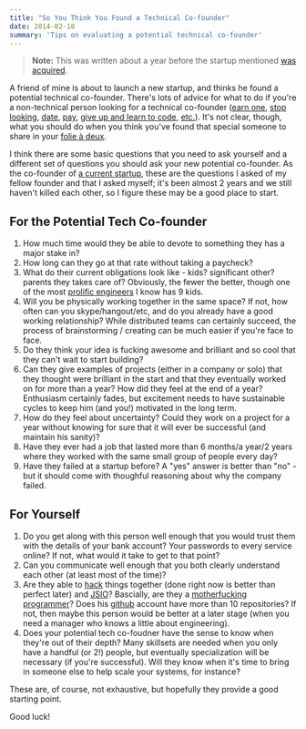 ```yaml
---
title: "So You Think You Found a Technical Co-founder"
date: 2014-02-18
summary: 'Tips on evaluating a potential technical co-founder'
---
```


> **Note:** This was written about a year before the startup mentioned [was acquired](https://www.ft.com/content/fa3f68a0-d957-11e4-a8f1-00144feab7de).

A friend of mine is about to launch a new startup, and thinks he found a potential technical co-founder.  There's lots of advice for what to do if you're a non-technical person looking for a technical co-founder ([earn one](http://humbledmba.com/please-please-please-stop-asking-how-to-find), [stop looking](http://techcrunch.com/2012/04/15/stop-looking-for-a-technical-co-founder/), [date](http://founderdating.com/), [pay](http://www.cofounderslab.com/), [give up and learn to code](https://medium.com/startups-stuff/e4811a665284), [etc.](http://www.forbes.com/sites/stellafayman/2013/02/22/how-to-find-a-technical-cofounder/)).  It's not clear, though, what you should do when you think you've found that special someone to share in your [folie à deux](http://en.wikipedia.org/wiki/Folie_%C3%A0_deux).

I think there are some basic questions that you need to ask yourself and a different set of questions you should ask your new potential co-founder.  As the co-founder of [a current startup](http://opbandit.com), these are the questions I asked of my fellow founder and that I asked myself; it's been almost 2 years and we still haven't killed each other, so I figure these may be a good place to start.

## For the Potential Tech Co-founder
1. How much time would they be able to devote to something they has a major stake in?
1. How long can they go at that rate without taking a paycheck?
1. What do their current obligations look like - kids? significant other? parents they takes care of?  Obviously, the fewer the better, though one of the most [prolific engineers](http://thomasleecopeland.com/) I know has 9 kids.
1. Will you be physically working together in the same space?  If not, how often can you skype/hangout/etc, and do you already have a good working relationship?  While distributed teams can certainly succeed, the process of brainstorming / creating can be much easier if you're face to face.
1. Do they think your idea is fucking awesome and brilliant and so cool that they can't wait to start building?
1. Can they give examples of projects (either in a company or solo) that they thought were brilliant in the start and that they eventually worked on for more than a year?  How did they feel at the end of a year?  Enthusiasm certainly fades, but excitement needs to have sustainable cycles to keep him (and you!) motivated in the long term.
1. How do they feel about uncertainty?  Could they work on a project for a year without knowing for sure that it will ever be successful (and maintain his sanity)?
1. Have they ever had a job that lasted more than 6 months/a year/2 years where they worked with the same small group of people every day?
1. Have they failed at a startup before?  A "yes" answer is better than "no" - but it should come with thoughful reasoning about why the company failed.

## For Yourself
1. Do you get along with this person well enough that you would trust them with the details of your bank account?  Your passwords to every service online?  If not, what would it take to get to that point?
1. Can you communicate well enough that you both clearly understand each other (at least most of the time)?
1. Are they able to [hack](http://en.wikipedia.org/wiki/Hacker_%28programmer_subculture%29) things together (done right now is better than perfect later) and [JSIO](http://vator.tv/news/2012-11-15-what-does-jsio-stand-for-aaron-batalion-will-tell-you)?  Bascially, are they a [motherfucking programmer](http://programming-motherfucker.com/)?  Does his [github](http://github.com) account have more than 10 repositories?  If not, then maybe this person would be better at a later stage (when you need a manager who knows a little about engineering).
1. Does your potential tech co-foudner have the sense to know when they're out of their depth?  Many skillsets are needed when you only have a handful (or 2!) people, but eventually specialization will be necessary (if you're successful).  Will they know when it's time to bring in someone else to help scale your systems, for instance?

These are, of course, not exhaustive, but hopefully they provide a good starting point.

Good luck!
